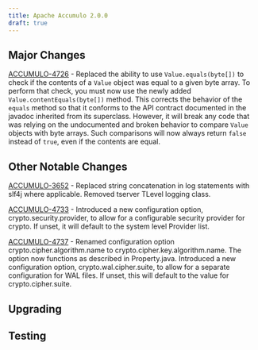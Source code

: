 ```yaml
---
title: Apache Accumulo 2.0.0
draft: true
---
```


## Major Changes

[ACCUMULO-4726] - Replaced the ability to use `Value.equals(byte[])` to check
if the contents of a `Value` object was equal to a given byte array. To perform
that check, you must now use the newly added `Value.contentEquals(byte[])`
method. This corrects the behavior of the `equals` method so that it conforms
to the API contract documented in the javadoc inherited from its superclass.
However, it will break any code that was relying on the undocumented and broken
behavior to compare `Value` objects with byte arrays. Such comparisons will now
always return `false` instead of `true`, even if the contents are equal.

## Other Notable Changes
[ACCUMULO-3652] - Replaced string concatenation in log statements with slf4j
where applicable. Removed tserver TLevel logging class.

[ACCUMULO-4733] - Introduced a new configuration option,
crypto.security.provider, to allow for a configurable security provider for
crypto. If unset, it will default to the system level Provider list.

[ACCUMULO-4737] - Renamed configuration option crypto.cipher.algorithm.name to
crypto.cipher.key.algorithm.name. The option now functions as described in
Property.java. Introduced a new configuration option, crypto.wal.cipher.suite,
to allow for a separate configuration for WAL files. If unset, this will
default to the value for crypto.cipher.suite.

## Upgrading

## Testing


[ACCUMULO-3652]: https://issues.apache.org/jira/browse/ACCUMULO-3652
[ACCUMULO-4726]: https://issues.apache.org/jira/browse/ACCUMULO-4726
[ACCUMULO-4733]: https://issues.apache.org/jira/browse/ACCUMULO-4733
[ACCUMULO-4737]: https://issues.apache.org/jira/browse/ACCUMULO-4737
